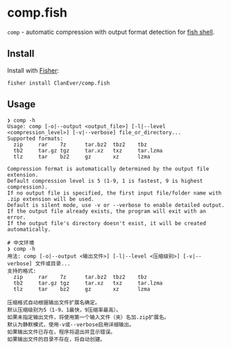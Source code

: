 # comp.fish

`comp` - automatic compression with output format detection for [fish shell](https://github.com/fish-shell/fish-shell).

## Install

Install with [Fisher](https://github.com/jorgebucaran/fisher):

    fisher install ClanEver/comp.fish

## Usage

```console
❯ comp -h
Usage: comp [-o|--output <output_file>] [-l|--level <compression_level>] [-v|--verbose] file_or_directory...
Supported formats:
  zip     rar    7z      tar.bz2  tbz2    tbz    
  tb2     tar.gz tgz     tar.xz   txz     tar.lzma
  tlz     tar    bz2     gz       xz      lzma

Compression format is automatically determined by the output file extension.
Default compression level is 5 (1-9, 1 is fastest, 9 is highest compression).
If no output file is specified, the first input file/folder name with .zip extension will be used.
Default is silent mode, use -v or --verbose to enable detailed output.
If the output file already exists, the program will exit with an error.
If the output file's directory doesn't exist, it will be created automatically.

# 中文环境
❯ comp -h
用法: comp [-o|--output <输出文件>] [-l|--level <压缩级别>] [-v|--verbose] 文件或目录...
支持的格式:
  zip     rar    7z      tar.bz2  tbz2    tbz    
  tb2     tar.gz tgz     tar.xz   txz     tar.lzma
  tlz     tar    bz2     gz       xz      lzma

压缩格式自动根据输出文件扩展名确定。
默认压缩级别为5（1-9，1最快，9压缩率最高）。
如果未指定输出文件，将使用第一个输入文件（夹）名加.zip扩展名。
默认为静默模式，使用-v或--verbose启用详细输出。
如果输出文件已存在，程序将退出并显示错误。
如果输出文件的目录不存在，将自动创建。
```

